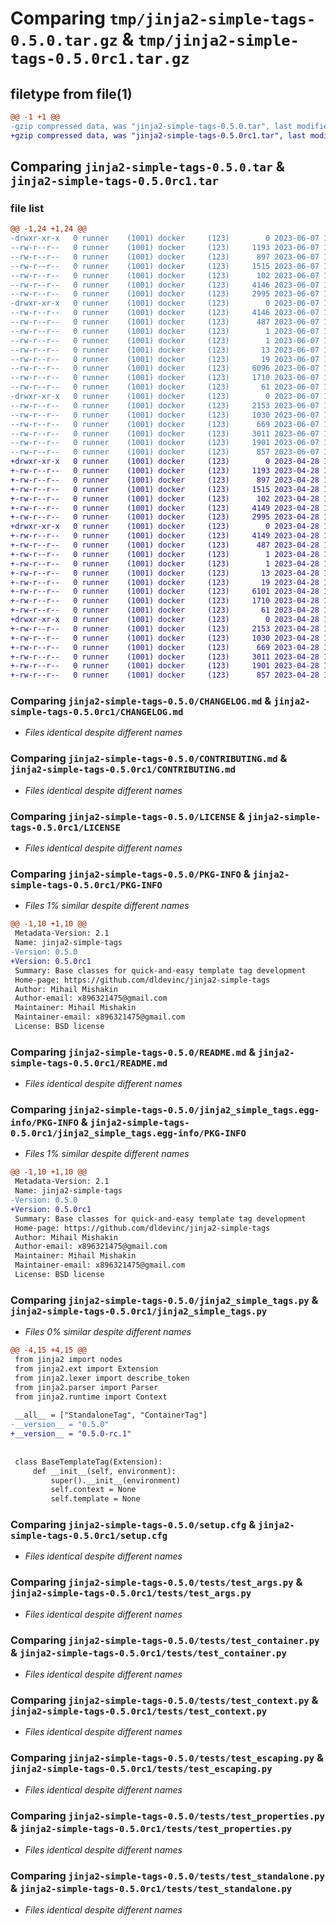 # Comparing `tmp/jinja2-simple-tags-0.5.0.tar.gz` & `tmp/jinja2-simple-tags-0.5.0rc1.tar.gz`

## filetype from file(1)

```diff
@@ -1 +1 @@
-gzip compressed data, was "jinja2-simple-tags-0.5.0.tar", last modified: Wed Jun  7 10:52:01 2023, max compression
+gzip compressed data, was "jinja2-simple-tags-0.5.0rc1.tar", last modified: Fri Apr 28 11:43:20 2023, max compression
```

## Comparing `jinja2-simple-tags-0.5.0.tar` & `jinja2-simple-tags-0.5.0rc1.tar`

### file list

```diff
@@ -1,24 +1,24 @@
-drwxr-xr-x   0 runner    (1001) docker     (123)        0 2023-06-07 10:52:01.679823 jinja2-simple-tags-0.5.0/
--rw-r--r--   0 runner    (1001) docker     (123)     1193 2023-06-07 10:51:55.000000 jinja2-simple-tags-0.5.0/CHANGELOG.md
--rw-r--r--   0 runner    (1001) docker     (123)      897 2023-06-07 10:51:55.000000 jinja2-simple-tags-0.5.0/CONTRIBUTING.md
--rw-r--r--   0 runner    (1001) docker     (123)     1515 2023-06-07 10:51:55.000000 jinja2-simple-tags-0.5.0/LICENSE
--rw-r--r--   0 runner    (1001) docker     (123)      102 2023-06-07 10:51:55.000000 jinja2-simple-tags-0.5.0/MANIFEST.in
--rw-r--r--   0 runner    (1001) docker     (123)     4146 2023-06-07 10:52:01.679823 jinja2-simple-tags-0.5.0/PKG-INFO
--rw-r--r--   0 runner    (1001) docker     (123)     2995 2023-06-07 10:51:55.000000 jinja2-simple-tags-0.5.0/README.md
-drwxr-xr-x   0 runner    (1001) docker     (123)        0 2023-06-07 10:52:01.679823 jinja2-simple-tags-0.5.0/jinja2_simple_tags.egg-info/
--rw-r--r--   0 runner    (1001) docker     (123)     4146 2023-06-07 10:52:01.000000 jinja2-simple-tags-0.5.0/jinja2_simple_tags.egg-info/PKG-INFO
--rw-r--r--   0 runner    (1001) docker     (123)      487 2023-06-07 10:52:01.000000 jinja2-simple-tags-0.5.0/jinja2_simple_tags.egg-info/SOURCES.txt
--rw-r--r--   0 runner    (1001) docker     (123)        1 2023-06-07 10:52:01.000000 jinja2-simple-tags-0.5.0/jinja2_simple_tags.egg-info/dependency_links.txt
--rw-r--r--   0 runner    (1001) docker     (123)        1 2023-06-07 10:52:01.000000 jinja2-simple-tags-0.5.0/jinja2_simple_tags.egg-info/not-zip-safe
--rw-r--r--   0 runner    (1001) docker     (123)       13 2023-06-07 10:52:01.000000 jinja2-simple-tags-0.5.0/jinja2_simple_tags.egg-info/requires.txt
--rw-r--r--   0 runner    (1001) docker     (123)       19 2023-06-07 10:52:01.000000 jinja2-simple-tags-0.5.0/jinja2_simple_tags.egg-info/top_level.txt
--rw-r--r--   0 runner    (1001) docker     (123)     6096 2023-06-07 10:51:55.000000 jinja2-simple-tags-0.5.0/jinja2_simple_tags.py
--rw-r--r--   0 runner    (1001) docker     (123)     1710 2023-06-07 10:52:01.679823 jinja2-simple-tags-0.5.0/setup.cfg
--rw-r--r--   0 runner    (1001) docker     (123)       61 2023-06-07 10:51:55.000000 jinja2-simple-tags-0.5.0/setup.py
-drwxr-xr-x   0 runner    (1001) docker     (123)        0 2023-06-07 10:52:01.679823 jinja2-simple-tags-0.5.0/tests/
--rw-r--r--   0 runner    (1001) docker     (123)     2153 2023-06-07 10:51:55.000000 jinja2-simple-tags-0.5.0/tests/test_args.py
--rw-r--r--   0 runner    (1001) docker     (123)     1030 2023-06-07 10:51:55.000000 jinja2-simple-tags-0.5.0/tests/test_container.py
--rw-r--r--   0 runner    (1001) docker     (123)      669 2023-06-07 10:51:55.000000 jinja2-simple-tags-0.5.0/tests/test_context.py
--rw-r--r--   0 runner    (1001) docker     (123)     3011 2023-06-07 10:51:55.000000 jinja2-simple-tags-0.5.0/tests/test_escaping.py
--rw-r--r--   0 runner    (1001) docker     (123)     1901 2023-06-07 10:51:55.000000 jinja2-simple-tags-0.5.0/tests/test_properties.py
--rw-r--r--   0 runner    (1001) docker     (123)      857 2023-06-07 10:51:55.000000 jinja2-simple-tags-0.5.0/tests/test_standalone.py
+drwxr-xr-x   0 runner    (1001) docker     (123)        0 2023-04-28 11:43:20.556799 jinja2-simple-tags-0.5.0rc1/
+-rw-r--r--   0 runner    (1001) docker     (123)     1193 2023-04-28 11:43:14.000000 jinja2-simple-tags-0.5.0rc1/CHANGELOG.md
+-rw-r--r--   0 runner    (1001) docker     (123)      897 2023-04-28 11:43:14.000000 jinja2-simple-tags-0.5.0rc1/CONTRIBUTING.md
+-rw-r--r--   0 runner    (1001) docker     (123)     1515 2023-04-28 11:43:14.000000 jinja2-simple-tags-0.5.0rc1/LICENSE
+-rw-r--r--   0 runner    (1001) docker     (123)      102 2023-04-28 11:43:14.000000 jinja2-simple-tags-0.5.0rc1/MANIFEST.in
+-rw-r--r--   0 runner    (1001) docker     (123)     4149 2023-04-28 11:43:20.556799 jinja2-simple-tags-0.5.0rc1/PKG-INFO
+-rw-r--r--   0 runner    (1001) docker     (123)     2995 2023-04-28 11:43:14.000000 jinja2-simple-tags-0.5.0rc1/README.md
+drwxr-xr-x   0 runner    (1001) docker     (123)        0 2023-04-28 11:43:20.556799 jinja2-simple-tags-0.5.0rc1/jinja2_simple_tags.egg-info/
+-rw-r--r--   0 runner    (1001) docker     (123)     4149 2023-04-28 11:43:20.000000 jinja2-simple-tags-0.5.0rc1/jinja2_simple_tags.egg-info/PKG-INFO
+-rw-r--r--   0 runner    (1001) docker     (123)      487 2023-04-28 11:43:20.000000 jinja2-simple-tags-0.5.0rc1/jinja2_simple_tags.egg-info/SOURCES.txt
+-rw-r--r--   0 runner    (1001) docker     (123)        1 2023-04-28 11:43:20.000000 jinja2-simple-tags-0.5.0rc1/jinja2_simple_tags.egg-info/dependency_links.txt
+-rw-r--r--   0 runner    (1001) docker     (123)        1 2023-04-28 11:43:20.000000 jinja2-simple-tags-0.5.0rc1/jinja2_simple_tags.egg-info/not-zip-safe
+-rw-r--r--   0 runner    (1001) docker     (123)       13 2023-04-28 11:43:20.000000 jinja2-simple-tags-0.5.0rc1/jinja2_simple_tags.egg-info/requires.txt
+-rw-r--r--   0 runner    (1001) docker     (123)       19 2023-04-28 11:43:20.000000 jinja2-simple-tags-0.5.0rc1/jinja2_simple_tags.egg-info/top_level.txt
+-rw-r--r--   0 runner    (1001) docker     (123)     6101 2023-04-28 11:43:14.000000 jinja2-simple-tags-0.5.0rc1/jinja2_simple_tags.py
+-rw-r--r--   0 runner    (1001) docker     (123)     1710 2023-04-28 11:43:20.556799 jinja2-simple-tags-0.5.0rc1/setup.cfg
+-rw-r--r--   0 runner    (1001) docker     (123)       61 2023-04-28 11:43:15.000000 jinja2-simple-tags-0.5.0rc1/setup.py
+drwxr-xr-x   0 runner    (1001) docker     (123)        0 2023-04-28 11:43:20.556799 jinja2-simple-tags-0.5.0rc1/tests/
+-rw-r--r--   0 runner    (1001) docker     (123)     2153 2023-04-28 11:43:15.000000 jinja2-simple-tags-0.5.0rc1/tests/test_args.py
+-rw-r--r--   0 runner    (1001) docker     (123)     1030 2023-04-28 11:43:15.000000 jinja2-simple-tags-0.5.0rc1/tests/test_container.py
+-rw-r--r--   0 runner    (1001) docker     (123)      669 2023-04-28 11:43:15.000000 jinja2-simple-tags-0.5.0rc1/tests/test_context.py
+-rw-r--r--   0 runner    (1001) docker     (123)     3011 2023-04-28 11:43:15.000000 jinja2-simple-tags-0.5.0rc1/tests/test_escaping.py
+-rw-r--r--   0 runner    (1001) docker     (123)     1901 2023-04-28 11:43:15.000000 jinja2-simple-tags-0.5.0rc1/tests/test_properties.py
+-rw-r--r--   0 runner    (1001) docker     (123)      857 2023-04-28 11:43:15.000000 jinja2-simple-tags-0.5.0rc1/tests/test_standalone.py
```

### Comparing `jinja2-simple-tags-0.5.0/CHANGELOG.md` & `jinja2-simple-tags-0.5.0rc1/CHANGELOG.md`

 * *Files identical despite different names*

### Comparing `jinja2-simple-tags-0.5.0/CONTRIBUTING.md` & `jinja2-simple-tags-0.5.0rc1/CONTRIBUTING.md`

 * *Files identical despite different names*

### Comparing `jinja2-simple-tags-0.5.0/LICENSE` & `jinja2-simple-tags-0.5.0rc1/LICENSE`

 * *Files identical despite different names*

### Comparing `jinja2-simple-tags-0.5.0/PKG-INFO` & `jinja2-simple-tags-0.5.0rc1/PKG-INFO`

 * *Files 1% similar despite different names*

```diff
@@ -1,10 +1,10 @@
 Metadata-Version: 2.1
 Name: jinja2-simple-tags
-Version: 0.5.0
+Version: 0.5.0rc1
 Summary: Base classes for quick-and-easy template tag development
 Home-page: https://github.com/dldevinc/jinja2-simple-tags
 Author: Mihail Mishakin
 Author-email: x896321475@gmail.com
 Maintainer: Mihail Mishakin
 Maintainer-email: x896321475@gmail.com
 License: BSD license
```

### Comparing `jinja2-simple-tags-0.5.0/README.md` & `jinja2-simple-tags-0.5.0rc1/README.md`

 * *Files identical despite different names*

### Comparing `jinja2-simple-tags-0.5.0/jinja2_simple_tags.egg-info/PKG-INFO` & `jinja2-simple-tags-0.5.0rc1/jinja2_simple_tags.egg-info/PKG-INFO`

 * *Files 1% similar despite different names*

```diff
@@ -1,10 +1,10 @@
 Metadata-Version: 2.1
 Name: jinja2-simple-tags
-Version: 0.5.0
+Version: 0.5.0rc1
 Summary: Base classes for quick-and-easy template tag development
 Home-page: https://github.com/dldevinc/jinja2-simple-tags
 Author: Mihail Mishakin
 Author-email: x896321475@gmail.com
 Maintainer: Mihail Mishakin
 Maintainer-email: x896321475@gmail.com
 License: BSD license
```

### Comparing `jinja2-simple-tags-0.5.0/jinja2_simple_tags.py` & `jinja2-simple-tags-0.5.0rc1/jinja2_simple_tags.py`

 * *Files 0% similar despite different names*

```diff
@@ -4,15 +4,15 @@
 from jinja2 import nodes
 from jinja2.ext import Extension
 from jinja2.lexer import describe_token
 from jinja2.parser import Parser
 from jinja2.runtime import Context
 
 __all__ = ["StandaloneTag", "ContainerTag"]
-__version__ = "0.5.0"
+__version__ = "0.5.0-rc.1"
 
 
 class BaseTemplateTag(Extension):
     def __init__(self, environment):
         super().__init__(environment)
         self.context = None
         self.template = None
```

### Comparing `jinja2-simple-tags-0.5.0/setup.cfg` & `jinja2-simple-tags-0.5.0rc1/setup.cfg`

 * *Files identical despite different names*

### Comparing `jinja2-simple-tags-0.5.0/tests/test_args.py` & `jinja2-simple-tags-0.5.0rc1/tests/test_args.py`

 * *Files identical despite different names*

### Comparing `jinja2-simple-tags-0.5.0/tests/test_container.py` & `jinja2-simple-tags-0.5.0rc1/tests/test_container.py`

 * *Files identical despite different names*

### Comparing `jinja2-simple-tags-0.5.0/tests/test_context.py` & `jinja2-simple-tags-0.5.0rc1/tests/test_context.py`

 * *Files identical despite different names*

### Comparing `jinja2-simple-tags-0.5.0/tests/test_escaping.py` & `jinja2-simple-tags-0.5.0rc1/tests/test_escaping.py`

 * *Files identical despite different names*

### Comparing `jinja2-simple-tags-0.5.0/tests/test_properties.py` & `jinja2-simple-tags-0.5.0rc1/tests/test_properties.py`

 * *Files identical despite different names*

### Comparing `jinja2-simple-tags-0.5.0/tests/test_standalone.py` & `jinja2-simple-tags-0.5.0rc1/tests/test_standalone.py`

 * *Files identical despite different names*

